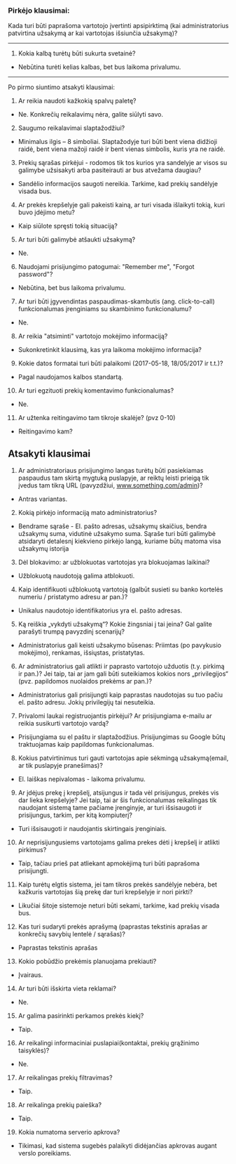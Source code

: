 ### Pirkėjo klausimai:
Kada turi būti paprašoma vartotojo įvertinti apsipirktimą (kai administratorius patvirtina užsakymą ar kai vartotojas išsiunčia užsakymą)?

-------------------
1. Kokia kalbą turėtų būti sukurta svetainė?

  * Nebūtina turėti kelias kalbas, bet bus laikoma privalumu.
------
Po pirmo siuntimo atsakyti klausimai: 

1. Ar reikia naudoti kažkokią spalvų paletę?
 * Ne. Konkrečių reikalavimų nėra, galite siūlyti savo.

2. Saugumo reikalavimai slaptažodžiui?
 * Minimalus ilgis – 8 simboliai. Slaptažodyje turi būti bent viena didžioji raidė, bent viena mažoji raidė ir bent vienas simbolis, kuris yra ne raidė.

3. Prekių sąrašas pirkėjui - rodomos tik tos kurios yra sandelyje ar visos su galimybe užsisakyti arba pasiteirauti ar bus atvežama daugiau?
* Sandėlio informacijos saugoti nereikia. Tarkime, kad prekių sandėlyje visada bus.

4. Ar prekės krepšelyje gali pakeisti kainą, ar turi visada išlaikyti tokią, kuri buvo įdėjimo metu?
* Kaip siūlote spręsti tokią situaciją?

5. Ar turi būti galimybė atšaukti užsakymą?
* Ne.

6. Naudojami prisijungimo patogumai: "Remember me", "Forgot password"?
* Nebūtina, bet bus laikoma privalumu.

7. Ar turi būti įgyvendintas paspaudimas-skambutis (ang. click-to-call) funkcionalumas įrenginiams su skambinimo funkcionalumu?
* Ne.

8. Ar reikia "atsiminti" vartotojo mokėjimo informaciją?
* Sukonkretinkit klausimą, kas yra laikoma mokėjimo informacija?

9. Kokie datos formatai turi būti palaikomi (2017-05-18, 18/05/2017 ir t.t.)?
* Pagal naudojamos kalbos standartą.

10. Ar turi egzituoti prekių komentavimo funkcionalumas?
* Ne.

11. Ar užtenka reitingavimo tam tikroje skalėje? (pvz 0-10)
* Reitingavimo kam?

## Atsakyti klausimai

1. Ar administratoriaus prisijungimo langas turėtų būti pasiekiamas paspaudus tam skirtą mygtuką puslapyje, ar reiktų leisti prieigą tik įvedus tam tikrą URL (pavyzdžiui, www.something.com/admin)? 
  
  * Antras variantas.
  
2. Kokią pirkėjo informaciją mato administratorius? 
  
  * Bendrame sąraše - El. pašto adresas, užsakymų skaičius, bendra užsakymų suma, vidutinė užsakymo suma. Sąraše turi būti galimybė atsidaryti detalesnį kiekvieno pirkėjo langą, kuriame būtų matoma visa užsakymų istorija

3. Dėl blokavimo: ar užblokuotas vartotojas yra blokuojamas laikinai? 

  * Užblokuotą naudotoją galima atblokuoti.

4. Kaip identifikuoti užblokuotą vartotoją (galbūt susieti su banko kortelės numeriu / pristatymo adresu ar pan.)? 
  
  * Unikalus naudotojo identifikatorius yra el. pašto adresas.
  
5. Ką reiškia „vykdyti užsakymą“? Kokie žingsniai į tai įeina? Gal galite parašyti trumpą pavyzdinį scenarijų?
  
  * Administratorius gali keisti užsakymo būsenas: Priimtas (po pavykusio mokėjimo), renkamas, išsiųstas, pristatytas.
  
6. Ar administratorius gali atlikti ir paprasto vartotojo užduotis (t.y. pirkimą ir pan.)? Jei taip, tai ar jam gali būti suteikiamos kokios nors „privilegijos“ (pvz. papildomos nuolaidos prekėms ar pan.)?

  * Administratorius gali prisijungti kaip paprastas naudotojas su tuo pačiu el. pašto adresu. Jokių privilegijų tai nesuteikia.

7. Privalomi laukai registruojantis pirkėjui? Ar prisijungiama e-mailu ar reikia susikurti vartotojo vardą?

  * Prisijungiama su el paštu ir slaptažodžius. Prisijungimas su Google būtų traktuojamas kaip papildomas funkcionalumas.
  
8. Kokius patvirtinimus turi gauti vartotojas apie sėkmingą užsakymą(email, ar tik puslapyje pranešimas)?

  * El. laiškas nepivalomas - laikoma privalumu.
  
9. Ar įdėjus prekę į krepšelį, atsijungus ir tada vėl prisijungus, prekės vis dar lieka krepšelyje? Jei taip, tai ar šis funkcionalumas reikalingas tik naudojant sistemą tame pačiame įrenginyje, ar turi išsisaugoti ir prisijungus, tarkim, per kitą kompiuterį?

  * Turi išsisaugoti ir naudojantis skirtingais įrenginiais.
  
10. Ar neprisijungusiems vartotojams galima prekes dėti į krepšelį ir atlikti pirkimus?
  
  * Taip, tačiau prieš pat atliekant apmokėjimą turi būti paprašoma prisijungti.

11. Kaip turėtų elgtis sistema, jei tam tikros prekės sandėlyje nebėra, bet kažkuris vartotojas šią prekę dar turi krepšelyje ir nori pirkti?
  
  * Likučiai šitoje sistemoje neturi būti sekami, tarkime, kad prekių visada bus.

12. Kas turi sudaryti prekės aprašymą (paprastas tekstinis aprašas ar konkrečių savybių lentelė / sąrašas)? 
  
  * Paprastas tekstinis aprašas

13. Kokio pobūdžio prekėmis planuojama prekiauti?
  
  * Įvairaus.
  
14. Ar turi būti išskirta vieta reklamai? 

  * Ne.

15. Ar galima pasirinkti perkamos prekės kiekį? 

  * Taip.
  
16. Ar reikalingi informaciniai puslapiai(kontaktai, prekių grąžinimo taisyklės)? 

  * Ne.
  
17. Ar reikalingas prekių filtravimas? 

  * Taip.
  
18. Ar reikalinga prekių paieška? 

  * Taip.
  
19. Kokia numatoma serverio apkrova?
  
  * Tikimasi, kad sistema sugebės palaikyti didėjančias apkrovas augant verslo poreikiams.
  
  
